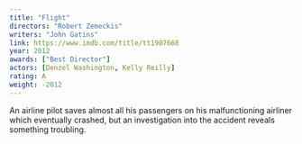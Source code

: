 ```yaml
---
title: "Flight"
directors: "Robert Zemeckis"
writers: "John Gatins"
link: https://www.imdb.com/title/tt1907668
year: 2012
awards: ["Best Director"]
actors: [Denzel Washington, Kelly Reilly]
rating: A
weight: -2012
---
```

An airline pilot saves almost all his passengers on his malfunctioning airliner which eventually crashed, but an investigation into the accident reveals something troubling. 